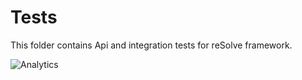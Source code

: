 # **Tests**

This folder contains Api and integration tests for reSolve framework.

![Analytics](https://ga-beacon.appspot.com/UA-118635726-1/tests-readme?pixel)
